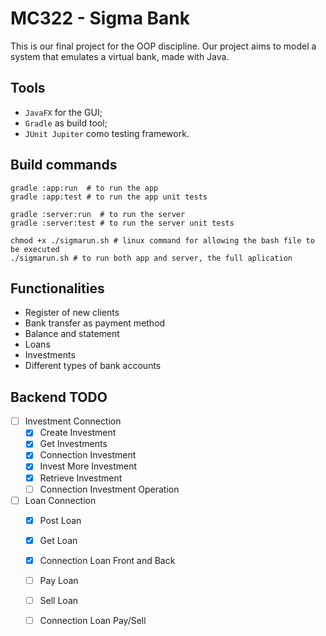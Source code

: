 # MC322 - Sigma Bank

This is our final project for the OOP discipline.
Our project aims to model a system that emulates a virtual bank, made with Java.

## Tools

- ```JavaFX``` for the GUI;
- ```Gradle``` as build tool;
- ```JUnit Jupiter``` como testing framework.

## Build commands

```shell
gradle :app:run  # to run the app
gradle :app:test # to run the app unit tests

gradle :server:run  # to run the server
gradle :server:test # to run the server unit tests

chmod +x ./sigmarun.sh # linux command for allowing the bash file to be executed
./sigmarun.sh # to run both app and server, the full aplication 
```

## Functionalities

- Register of new clients
- Bank transfer as payment method
- Balance and statement
- Loans
- Investments
- Different types of bank accounts

## Backend TODO

- [ ] Investment Connection
    - [x] Create Investment
    - [x] Get Investments
    - [x] Connection Investment
    - [x] Invest More Investment
    - [x] Retrieve Investment
    - [ ] Connection Investment Operation
- [ ] Loan Connection
    - [x] Post Loan
    - [x] Get Loan
    - [x] Connection Loan Front and Back 
    - [ ] Pay Loan
    - [ ] Sell Loan
    - [ ] Connection Loan Pay/Sell

